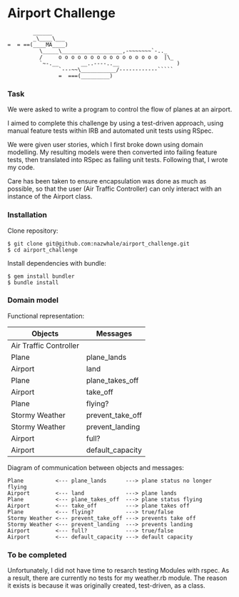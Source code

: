 Airport Challenge
=================

```
        ______
        _\____\___
=  = ==(____MA____)
          \_____\___________________,-~~~~~~~`-.._
          /     o o o o o o o o o o o o o o o o  |\_
          `~-.__       __..----..__                  )
                `---~~\___________/------------`````
                =  ===(_________)

```

### Task

We were asked to write a program to control the flow of planes at an airport.

I aimed to complete this challenge by using a test-driven approach, using manual feature tests within IRB and automated unit tests using RSpec.

We were given user stories, which I first broke down using domain modelling. My resulting models were then converted into failing feature tests, then translated into RSpec as failing unit tests. Following that, I wrote my code.

Care has been taken to ensure encapsulation was done as much as possible, so that the user (Air Traffic Controller) can only interact with an instance of the Airport class.

### Installation

Clone repository:
```
$ git clone git@github.com:nazwhale/airport_challenge.git
$ cd airport_challenge
```

Install dependencies with bundle:
```
$ gem install bundler
$ bundle install
```

### Domain model

Functional representation:

| Objects                  | Messages                 |
| ------------------------ | ------------------------ |
| Air Traffic Controller   |            |
| Plane                    | plane_lands         |
| Airport                  | land           |
| Plane                    | plane_takes_off          |
| Airport                  | take_off            |
| Plane                    | flying?          |
| Stormy Weather           | prevent_take_off         |
| Stormy Weather           | prevent_landing         |
| Airport                  | full?           |
| Airport                  | default_capacity          |

Diagram of communication between objects and messages:

```
Plane          <--- plane_lands      ---> plane status no longer flying
Airport        <--- land             ---> plane lands
Plane          <--- plane_takes_off  ---> plane status flying
Airport        <--- take_off         ---> plane takes off
Plane          <--- flying?          ---> true/false
Stormy Weather <--- prevent_take_off ---> prevents take off
Stormy Weather <--- prevent_landing  ---> prevents landing
Airport        <--- full?            ---> true/false
Airport        <--- default_capacity ---> default capacity
```

### To be completed

Unfortunately, I did not have time to resarch testing Modules with rspec. As a result, there are currently no tests for my weather.rb module. The reason it exists is because it was originally created, test-driven, as a class.

